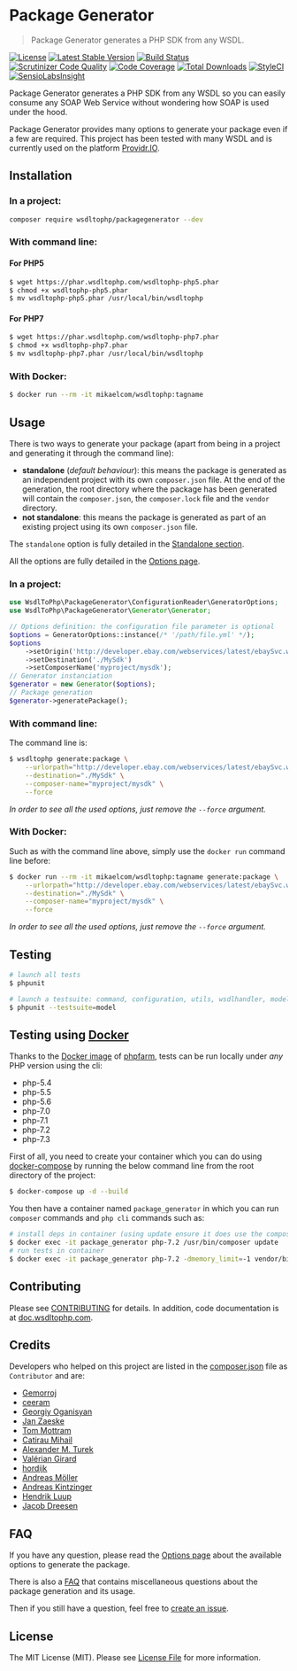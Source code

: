 # Package Generator

> Package Generator generates a PHP SDK from any WSDL.

[![License](https://poser.pugx.org/wsdltophp/packagegenerator/license)](https://packagist.org/packages/wsdltophp/packagegenerator)
[![Latest Stable Version](https://poser.pugx.org/wsdltophp/packagegenerator/version.png)](https://packagist.org/packages/wsdltophp/packagegenerator)
[![Build Status](https://api.travis-ci.org/WsdlToPhp/PackageGenerator.svg)](https://travis-ci.org/WsdlToPhp/PackageGenerator)
[![Scrutinizer Code Quality](https://scrutinizer-ci.com/g/WsdlToPhp/PackageGenerator/badges/quality-score.png)](https://scrutinizer-ci.com/g/WsdlToPhp/PackageGenerator/)
[![Code Coverage](https://scrutinizer-ci.com/g/WsdlToPhp/PackageGenerator/badges/coverage.png)](https://scrutinizer-ci.com/g/WsdlToPhp/PackageGenerator/)
[![Total Downloads](https://poser.pugx.org/wsdltophp/packagegenerator/downloads)](https://packagist.org/packages/wsdltophp/packagegenerator)
[![StyleCI](https://styleci.io/repos/35660532/shield)](https://styleci.io/repos/35660532)
[![SensioLabsInsight](https://insight.sensiolabs.com/projects/661a53c4-3f4a-4a17-a4b2-051282019c87/mini.png)](https://insight.sensiolabs.com/projects/661a53c4-3f4a-4a17-a4b2-051282019c87)

Package Generator generates a PHP SDK from any WSDL so you can easily consume any SOAP Web Service without wondering how SOAP is used under the hood.

Package Generator provides many options to generate your package even if a few are required. This project has been tested with many WSDL and is currently used on the platform [Providr.IO](https://providr.io).

## Installation

### In a project:

```bash
composer require wsdltophp/packagegenerator --dev
```

### With command line:

#### For PHP5

```bash
$ wget https://phar.wsdltophp.com/wsdltophp-php5.phar
$ chmod +x wsdltophp-php5.phar
$ mv wsdltophp-php5.phar /usr/local/bin/wsdltophp
```

#### For PHP7

```bash
$ wget https://phar.wsdltophp.com/wsdltophp-php7.phar
$ chmod +x wsdltophp-php7.phar
$ mv wsdltophp-php7.phar /usr/local/bin/wsdltophp
```

### With Docker:

```bash
$ docker run --rm -it mikaelcom/wsdltophp:tagname
```

## Usage

There is two ways to generate your package (apart from being in a project and generating it through the command line):

- **standalone** (*default behaviour*): this means the package is generated as an independent project with its own `composer.json` file. At the end of the generation, the root directory where the package has been generated will contain the `composer.json`, the `composer.lock` file and the `vendor` directory.
- **not standalone**: this means the package is generated as part of an existing project using its own `composer.json` file.

The `standalone` option is fully detailed in the [Standalone section](https://github.com/WsdlToPhp/PackageGenerator/wiki/Options#standalone).

All the options are fully detailed in the [Options page](https://github.com/WsdlToPhp/PackageGenerator/wiki/Options).

### In a project:

```php
use WsdlToPhp\PackageGenerator\ConfigurationReader\GeneratorOptions;
use WsdlToPhp\PackageGenerator\Generator\Generator;

// Options definition: the configuration file parameter is optional
$options = GeneratorOptions::instance(/* '/path/file.yml' */);
$options
    ->setOrigin('http://developer.ebay.com/webservices/latest/ebaySvc.wsdl')
    ->setDestination('./MySdk')
    ->setComposerName('myproject/mysdk');
// Generator instanciation
$generator = new Generator($options);
// Package generation
$generator->generatePackage();
```

### With command line:

The command line is:
```bash
$ wsdltophp generate:package \
    --urlorpath="http://developer.ebay.com/webservices/latest/ebaySvc.wsdl" \
    --destination="./MySdk" \
    --composer-name="myproject/mysdk" \
    --force
```

_In order to see all the used options, just remove the `--force` argument._

### With Docker:

Such as with the command line above, simply use the `docker run` command line before:
```bash
$ docker run --rm -it mikaelcom/wsdltophp:tagname generate:package \
    --urlorpath="http://developer.ebay.com/webservices/latest/ebaySvc.wsdl" \
    --destination="./MySdk" \
    --composer-name="myproject/mysdk" \
    --force
```

_In order to see all the used options, just remove the `--force` argument._

## Testing

```bash
# launch all tests
$ phpunit

# launch a testsuite: command, configuration, utils, wsdlhandler, model, container, parser, file, packagegenerator
$ phpunit --testsuite=model
```

## Testing using [Docker](https://www.docker.com/)
Thanks to the [Docker image](https://hub.docker.com/r/splitbrain/phpfarm) of [phpfarm](https://github.com/fpoirotte/phpfarm), tests can be run locally under *any* PHP version using the cli:
- php-5.4
- php-5.5
- php-5.6
- php-7.0
- php-7.1
- php-7.2
- php-7.3

First of all, you need to create your container which you can do using [docker-compose](https://docs.docker.com/compose/) by running the below command line from the root directory of the project:
```bash
$ docker-compose up -d --build
```

You then have a container named `package_generator` in which you can run `composer` commands and `php cli` commands such as:
```bash
# install deps in container (using update ensure it does use the composer.lock file if there is any)
$ docker exec -it package_generator php-7.2 /usr/bin/composer update
# run tests in container
$ docker exec -it package_generator php-7.2 -dmemory_limit=-1 vendor/bin/phpunit
```

## Contributing

Please see [CONTRIBUTING](CONTRIBUTING.md) for details. In addition, code documentation is at [doc.wsdltophp.com](http://doc.wsdltophp.com).

## Credits

Developers who helped on this project are listed in the [composer.json](composer.json#L8) file as `Contributor` and are:
- [Gemorroj](https://github.com/Gemorroj)
- [ceeram](https://github.com/ceeram)
- [Georgiy Oganisyan](https://github.com/GroxExMachine)
- [Jan Zaeske](https://github.com/jzaeske)
- [Tom Mottram](https://github.com/tomp4l)
- [Catirau Mihail](https://github.com/ustmaestro)
- [Alexander M. Turek](https://github.com/derrabus)
- [Valérian Girard](https://github.com/waldo2188)
- [hordijk](https://github.com/hordijk)
- [Andreas Möller](https://github.com/localheinz)
- [Andreas Kintzinger](https://github.com/Phobetor)
- [Hendrik Luup](https://github.com/hluup)
- [Jacob Dreesen](https://github.com/jdreesen)

## FAQ

If you have any question, please read the [Options page](https://github.com/WsdlToPhp/PackageGenerator/wiki/Options) about the available options to generate the package.

There is also a [FAQ](https://github.com/WsdlToPhp/PackageGenerator/wiki/FAQ) that contains miscellaneous questions about the package generation and its usage.

Then if you still have a question, feel free to [create an issue](https://github.com/WsdlToPhp/PackageGenerator/issues/new).

## License

The MIT License (MIT). Please see [License File](LICENSE) for more information.
